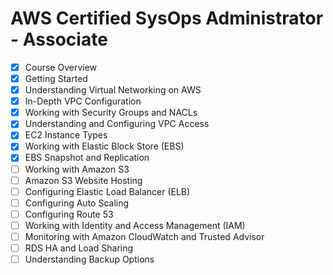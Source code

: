 # AWS Certified SysOps Administrator - Associate

- [x] Course Overview
- [x] Getting Started
- [x] Understanding Virtual Networking on AWS
- [x] In-Depth VPC Configuration
- [x] Working with Security Groups and NACLs
- [x] Understanding and Configuring VPC Access
- [x] EC2 Instance Types
- [x] Working with Elastic Block Store (EBS)
- [x] EBS Snapshot and Replication
- [ ] Working with Amazon S3
- [ ] Amazon S3 Website Hosting
- [ ] Configuring Elastic Load Balancer (ELB)
- [ ] Configuring Auto Scaling
- [ ] Configuring Route 53
- [ ] Working with Identity and Access Management (IAM)
- [ ] Monitoring with Amazon CloudWatch and Trusted Advisor
- [ ] RDS HA and Load Sharing
- [ ] Understanding Backup Options
